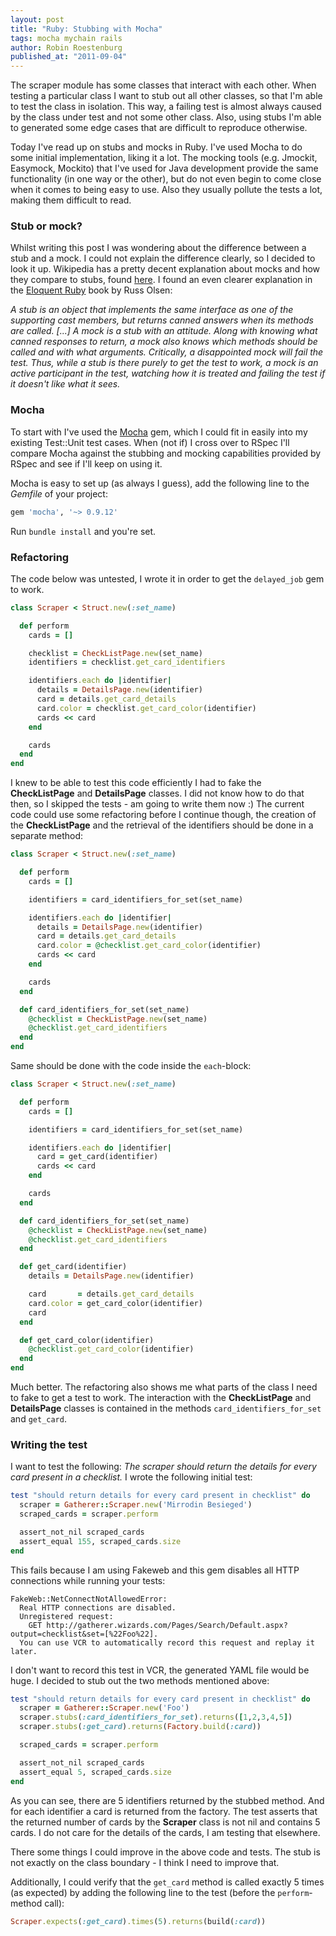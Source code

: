 ```yaml
---
layout: post
title: "Ruby: Stubbing with Mocha"
tags: mocha mychain rails
author: Robin Roestenburg
published_at: "2011-09-04"
---
```

The scraper module has some classes that interact with each other. When testing a particular class I want to stub out all other classes, so that I'm able to test the class in isolation. This way, a failing test is almost always caused by the class under test and not some other class. Also, using stubs I'm able to generated some edge cases that are difficult to reproduce otherwise.

Today I've read up on stubs and mocks in Ruby. I've used Mocha to do some initial implementation, liking it a lot. The mocking tools (e.g. Jmockit, Easymock, Mockito) that I've used for Java development provide the same functionality (in one way or the other), but do not even begin to come close when it comes to being easy to use. Also they usually pollute the tests a lot, making them difficult to read.

### Stub or mock?
Whilst writing this post I was wondering about the difference between a stub and a mock. I could not explain the difference clearly, so I decided to look it up. Wikipedia has a pretty decent explanation about mocks and how they compare to stubs, found [here](http://en.wikipedia.org/wiki/Mock_object#Mocks.2C_fakes_and_stubs). I found an even clearer explanation in the [Eloquent Ruby](http://www.amazon.com/Eloquent-Ruby-Addison-Wesley-Professional/dp/0321584104) book by Russ Olsen:

*A stub is an object that implements the same interface as one of the supporting cast members, but returns canned answers when its methods are called. [...] A mock is a stub with an attitude. Along with knowing what canned responses to return, a mock also knows which methods should be called and with what arguments. Critically, a disappointed mock will fail the test. Thus, while a stub is there purely to get the test to work, a mock is an active participant in the test, watching how it is treated and failing the test if it doesn't like what it sees.*

### Mocha
To start with I've used the [Mocha](http://mocha.rubyforge.org/) gem, which I could fit in easily into my existing Test::Unit test cases. When (not if) I cross over to RSpec I'll compare Mocha against the stubbing and mocking capabilities provided by RSpec and see if I'll keep on using it.

Mocha is easy to set up (as always I guess), add the following line to the *Gemfile* of your project:

~~~ ruby
gem 'mocha', '~> 0.9.12'
~~~

Run `bundle install` and you're set.

### Refactoring
The code below was untested, I wrote it in order to get the `delayed_job` gem to work.

~~~ ruby
class Scraper < Struct.new(:set_name)

  def perform
    cards = []

    checklist = CheckListPage.new(set_name)
    identifiers = checklist.get_card_identifiers

    identifiers.each do |identifier|
      details = DetailsPage.new(identifier)
      card = details.get_card_details
      card.color = checklist.get_card_color(identifier)
      cards << card
    end

    cards
  end
end
~~~

I knew to be able to test this code efficiently I had to fake the **CheckListPage** and **DetailsPage** classes. I did not know how to do that then, so I skipped the tests - am going to write them now :) The current code could use some refactoring before I continue though, the creation of the **CheckListPage** and the retrieval of the identifiers should be done in a separate method:

~~~ ruby
class Scraper < Struct.new(:set_name)

  def perform
    cards = []

    identifiers = card_identifiers_for_set(set_name)

    identifiers.each do |identifier|
      details = DetailsPage.new(identifier)
      card = details.get_card_details
      card.color = @checklist.get_card_color(identifier)
      cards << card
    end

    cards
  end

  def card_identifiers_for_set(set_name)
    @checklist = CheckListPage.new(set_name)
    @checklist.get_card_identifiers
  end
end
~~~

Same should be done with the code inside the `each`-block:

~~~ ruby
class Scraper < Struct.new(:set_name)

  def perform
    cards = []

    identifiers = card_identifiers_for_set(set_name)

    identifiers.each do |identifier|
      card = get_card(identifier)
      cards << card
    end

    cards
  end

  def card_identifiers_for_set(set_name)
    @checklist = CheckListPage.new(set_name)
    @checklist.get_card_identifiers
  end

  def get_card(identifier)
    details = DetailsPage.new(identifier)

    card       = details.get_card_details
    card.color = get_card_color(identifier)
    card
  end

  def get_card_color(identifier)
    @checklist.get_card_color(identifier)
  end
end
~~~

Much better. The refactoring also shows me what parts of the class I need to fake to get a test to work. The interaction with the **CheckListPage** and **DetailsPage** classes is contained in the methods `card_identifiers_for_set` and `get_card`.

### Writing the test
I want to test the following: *The scraper should return the details for every card present in a checklist.* I wrote the following initial test:

~~~ ruby
test "should return details for every card present in checklist" do
  scraper = Gatherer::Scraper.new('Mirrodin Besieged')
  scraped_cards = scraper.perform

  assert_not_nil scraped_cards
  assert_equal 155, scraped_cards.size
end
~~~

This fails because I am using Fakeweb and this gem disables all HTTP connections while running your tests:

~~~ text
FakeWeb::NetConnectNotAllowedError:
  Real HTTP connections are disabled.
  Unregistered request:
    GET http://gatherer.wizards.com/Pages/Search/Default.aspx?output=checklist&set=[%22Foo%22].
  You can use VCR to automatically record this request and replay it later.
~~~

I don't want to record this test in VCR, the generated YAML file would be huge. I decided to stub out the two methods mentioned above:

~~~ ruby
test "should return details for every card present in checklist" do
  scraper = Gatherer::Scraper.new('Foo')
  scraper.stubs(:card_identifiers_for_set).returns([1,2,3,4,5])
  scraper.stubs(:get_card).returns(Factory.build(:card))

  scraped_cards = scraper.perform

  assert_not_nil scraped_cards
  assert_equal 5, scraped_cards.size
end
~~~

As you can see, there are 5 identifiers returned by the stubbed method. And for each identifier a card is returned from the factory. The test asserts that the returned number of cards by the **Scraper** class is not nil and contains 5 cards. I do not care for the details of the cards, I am testing that elsewhere.

There some things I could improve in the above code and tests. The stub is not exactly on the class boundary - I think I need to improve that.

Additionally, I could verify that the `get_card` method is called exactly 5 times (as expected) by adding the following line to the test (before the `perform`-method call):

~~~ ruby
Scraper.expects(:get_card).times(5).returns(build(:card))
~~~
